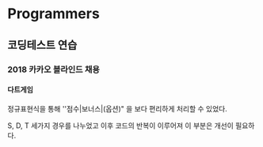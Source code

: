 # Programmers

## 코딩테스트 연습 

### 2018 카카오 블라인드 채용

#### 다트게임

정규표현식을 통해 ''점수|보너스|(옵션)" 을 보다 편리하게 처리할 수 있었다.



S, D, T 세가지 경우를 나누었고 이후 코드의 반복이 이루어져 이 부분은 개선이 필요하다.